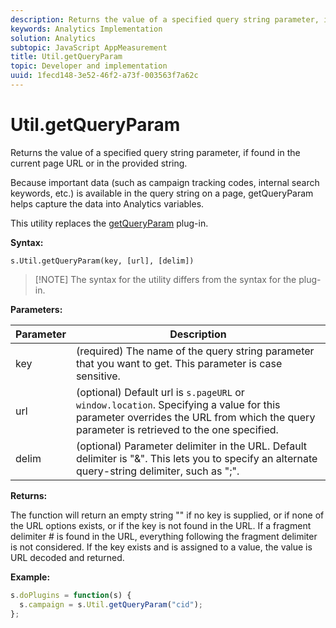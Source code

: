 ```yaml
---
description: Returns the value of a specified query string parameter, if found in the current page URL or in the provided string.
keywords: Analytics Implementation
solution: Analytics
subtopic: JavaScript AppMeasurement
title: Util.getQueryParam
topic: Developer and implementation
uuid: 1fecd148-3e52-46f2-a73f-003563f7a62c
---
```


# Util.getQueryParam

Returns the value of a specified query string parameter, if found in the current page URL or in the provided string.

 Because important data (such as campaign tracking codes, internal search keywords, etc.) is available in the query string on a page, getQueryParam helps capture the data into Analytics variables.

This utility replaces the [getQueryParam](/help/implement/js-implementation/plugins/getqueryparam.md) plug-in.

**Syntax:**

```
s.Util.getQueryParam(key, [url], [delim])
```

> [!NOTE] The syntax for the utility differs from the syntax for the plug-in.

**Parameters:** 

|  Parameter  | Description  |
|---|---|
|  key  | (required) The name of the query string parameter that you want to get. This parameter is case sensitive.  |
|  url  | (optional) Default url is `s.pageURL` or `window.location`. Specifying a value for this parameter overrides the URL from which the query parameter is retrieved to the one specified.  |
|  delim  | (optional) Parameter delimiter in the URL. Default delimiter is "&". This lets you to specify an alternate query-string delimiter, such as ";".  |

**Returns:**

The function will return an empty string "" if no key is supplied, or if none of the URL options exists, or if the key is not found in the URL. If a fragment delimiter # is found in the URL, everything following the fragment delimiter is not considered. If the key exists and is assigned to a value, the value is URL decoded and returned.

**Example:**

```js
s.doPlugins = function(s) { 
  s.campaign = s.Util.getQueryParam("cid"); 
};
```

